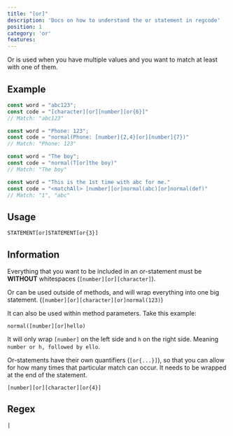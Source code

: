 ```yaml
---
title: "[or]"
description: 'Docs on how to understand the or statement in regcode'
position: 1
category: 'or'
features:
---
```


Or is used when you have multiple values and you want to match at least with one of them.

## Example

```ts
const word = "abc123";
const code = "[character][or][number][or{6}]"    
// Match: "abc123"

const word = "Phone: 123";
const code = "normal(Phone: [number]{2,4}[or][number]{7})" 
// Match: "Phone: 123"

const word = "The boy";
const code = "normal(T[or]the boy)" 
// Match: "The boy"             

const word = "This is the 1st time with abc for me."
const code = "<matchAll> [number][or]normal(abc)[or]normal(def)"
// Match: "1", "abc"

```

## Usage

`STATEMENT[or]STATEMENT[or{3}]`

## Information

Everything that you want to be included in an or-statement must be **WITHOUT** whitespaces (`[number][or][character]`). 

Or can be used outside of methods, and will wrap everything into one big statement. (`[number][or][character][or]normal(123)`)

It can also be used within method parameters. Take this example: 

```
normal([number][or]hello)
```

It will only wrap `[number]` on the left side and `h` on the right side. Meaning `number or h, followed by ello`. 

Or-statements have their own quantifiers (`[or{...}]`), so that you can allow for how many times that particular match can occur. It needs to be wrapped at the end of the statement.

```
[number][or][character][or{4}]
```

## Regex

```regex
|
```

